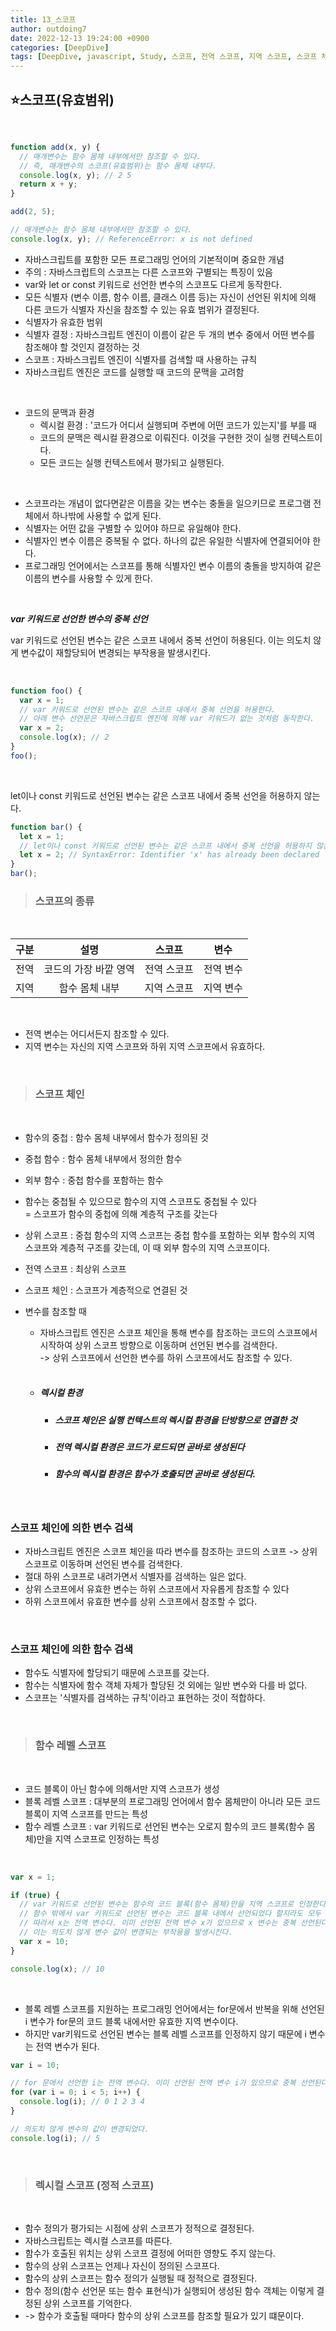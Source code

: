 ```yaml
---
title: 13_스코프
author: outdoing7
date: 2022-12-13 19:24:00 +0900
categories: [DeepDive]
tags: [DeepDive, javascript, Study, 스코프, 전역 스코프, 지역 스코프, 스코프 체인, 렉시컬 환경, , 함수 레벨 스코프, 렉시컬 스코프, ]
---
```


## **⭐스코프(유효범위)**

<br>

```javascript
function add(x, y) {
  // 매개변수는 함수 몸체 내부에서만 참조할 수 있다.
  // 즉, 매개변수의 스코프(유효범위)는 함수 몸체 내부다.
  console.log(x, y); // 2 5
  return x + y;
}

add(2, 5);

// 매개변수는 함수 몸체 내부에서만 참조할 수 있다.
console.log(x, y); // ReferenceError: x is not defined
```

- 자바스크립트를 포함한 모든 프로그래밍 언어의 기본적이며 중요한 개념
- 주의 : 자바스크립트의 스코프는 다른 스코프와 구별되는 특징이 있음
- var와 let or const 키워드로 선언한 변수의 스코프도 다르게 동작한다.
- 모든 식별자 (변수 이름, 함수 이름, 클래스 이름 등)는 자신이 선언된 위치에 의해 <br>다른 코드가 식별자 자신을 참조할 수 있는 유효 범위가 결정된다.
- 식별자가 유효한 범위
- 식별자 결정 : 자바스크립트 엔진이 이름이 같은 두 개의 변수 중에서 어떤 변수를 참조해야 할 것인지 결정하는 것
- 스코프 : 자바스크립트 엔진이 식별자를 검색할 때 사용하는 규칙
- 자바스크립트 엔진은 코드를 실행할 때 코드의 문맥을 고려함

<br>

- 코드의 문맥과 환경
  - 렉시컬 환경 : '코드가 어디서 실행되며 주변에 어떤 코드가 있는지'를 부를 때
  - 코드의 문맥은 렉시컬 환경으로 이뤄진다. 이것을 구현한 것이 실행 컨텍스트이다.
  - 모든 코드는 실행 컨텍스트에서 평가되고 실행된다.

<br>

- 스코프라는 개념이 없다면같은 이름을 갖는 변수는 충돌을 일으키므로 프로그램 전체에서 하나밖에 사용할 수 없게 된다.
- 식별자는 어떤 값을 구별할 수 있어야 하므로 유일해야 한다.
- 식별자인 변수 이름은 중복될 수 없다. 하나의 값은 유일한 식별자에 연결되어야 한다.
- 프로그래밍 언어에서는 스코프를 통해 식별자인 변수 이름의 충돌을 방지하여 같은 이름의 변수를 사용할 수 있게 한다.

<br>

**_var 키워드로 선언한 변수의 중복 선언_**

var 키워드로 선언된 변수는 같은 스코프 내에서 중복 선언이 허용된다. 이는 의도치 않게 변수값이 재할당되어 변경되는 부작용을 발생시킨다.

<br>

```javascript
function foo() {
  var x = 1;
  // var 키워드로 선언된 변수는 같은 스코프 내에서 중복 선언을 허용한다.
  // 아래 변수 선언문은 자바스크립트 엔진에 의해 var 키워드가 없는 것처럼 동작한다.
  var x = 2;
  console.log(x); // 2
}
foo();
```

<br>

let이나 const 키워드로 선언된 변수는 같은 스코프 내에서 중복 선언을 허용하지 않는다.

```javascript
function bar() {
  let x = 1;
  // let이나 const 키워드로 선언된 변수는 같은 스코프 내에서 중복 선언을 허용하지 않는다.
  let x = 2; // SyntaxError: Identifier 'x' has already been declared
}
bar();
```

> ### 스코프의 종류

 <br>

| 구분 |         설명          |   스코프    |   변수    |
| :--: | :-------------------: | :---------: | :-------: |
| 전역 | 코드의 가장 바깥 영역 | 전역 스코프 | 전역 변수 |
| 지역 |    함수 몸체 내부     | 지역 스코프 | 지역 변수 |

<br>

- 전역 변수는 어디서든지 참조할 수 있다.
- 지역 변수는 자신의 지역 스코프와 하위 지역 스코프에서 유효하다.

<br>

> ### 스코프 체인

<br>

- 함수의 중첩 : 함수 몸체 내부에서 함수가 정의된 것
- 중첩 함수 : 함수 몸체 내부에서 정의한 함수
- 외부 함수 : 중첩 함수를 포함하는 함수
  
- 함수는 중첩될 수 있으므로 함수의 지역 스코프도 중첩될 수 있다 <br> = 스코프가 함수의 중첩에 의해 계층적 구조를 갖는다
- 상위 스코프 : 중첩 함수의 지역 스코프는 중첩 함수를 포함하는 외부 함수의 지역 스코프와 계층적 구조를 갖는데, 이 때 외부 함수의 지역 스코프이다.
- 전역 스코프 : 최상위 스코프
- 스코프 체인 : 스코프가 계층적으로 연결된 것
- 변수를 참조할 때 
  - 자바스크립트 엔진은 스코프 체인을 통해 변수를 참조하는 코드의 스코프에서 시작하여 상위 스코프 방향으로 이동하며 선언된 변수를 검색한다. <br> -> 상위 스코프에서 선언한 변수를 하위 스코프에서도 참조할 수 있다.
  <br> 

  - ##### 렉시컬 환경 
    -  ##### 스코프 체인은 실행 컨텍스트의 렉시컬 환경을 단방향으로 연결한 것
    -  ##### 전역 렉시컬 환경은 코드가 로드되면 곧바로 생성된다
    -  ##### 함수의 렉시컬 환경은 함수가 호출되면 곧바로 생성된다.

<br>

### **스코프 체인에 의한 변수 검색**

- 자바스크립트 엔진은 스코프 체인을 따라 변수를 참조하는 코드의 스코프 -> 상위 스코프로 이동하며 선언된 변수를 검색한다.
- 절대 하위 스코프로 내려가면서 식별자를 검색하는 일은 없다.
- 상위 스코프에서 유효한 변수는 하위 스코프에서 자유롭게 참조할 수 있다
- 하위 스코프에서 유효한 변수를 상위 스코프에서 참조할 수 없다.

<br>

### **스코프 체인에 의한 함수 검색**

- 함수도 식별자에 할당되기 때문에 스코프를 갖는다.
- 함수는 식별자에 함수 객체 자체가 할당된 것 외에는 일반 변수와 다를 바 없다.
- 스코프는 '식별자를 검색하는 규칙'이라고 표현하는 것이 적합하다.

<br>

>### 함수 레벨 스코프

<br>

- 코드 블록이 아닌 함수에 의해서만 지역 스코프가 생성
- 블록 레벨 스코프 : 대부분의 프로그래밍 언어에서 함수 몸체만이 아니라 모든 코드 블록이 지역 스코프를 만드는 특성
- 함수 레벨 스코프 :  var 키워드로 선언된 변수는 오로지 함수의 코드 블록(함수 몸체)만을 지역 스코프로 인정하는 특성

<br>

```javascript
var x = 1;

if (true) {
  // var 키워드로 선언된 변수는 함수의 코드 블록(함수 몸체)만을 지역 스코프로 인정한다.
  // 함수 밖에서 var 키워드로 선언된 변수는 코드 블록 내에서 선언되었다 할지라도 모두 전역 변수다.
  // 따라서 x는 전역 변수다. 이미 선언된 전역 변수 x가 있으므로 x 변수는 중복 선언된다.
  // 이는 의도치 않게 변수 값이 변경되는 부작용을 발생시킨다.
  var x = 10;
}

console.log(x); // 10
```

<br>

- 블록 레벨 스코프를 지원하는 프로그래밍 언어에서는 for문에서 반복을 위해 선언된 i 변수가 for문의 코드 블록 내에서만 유효한 지역 변수이다.
- 하지만 var키워드로 선언된 변수는 블록 레벨 스코프를 인정하지 않기 때문에 i 변수는 전역 변수가 된다.

```javascript
var i = 10;

// for 문에서 선언한 i는 전역 변수다. 이미 선언된 전역 변수 i가 있으므로 중복 선언된다.
for (var i = 0; i < 5; i++) {
  console.log(i); // 0 1 2 3 4
}

// 의도치 않게 변수의 값이 변경되었다.
console.log(i); // 5
```

<br>

>### 렉시컬 스코프 (정적 스코프)

<br>

- 함수 정의가 평가되는 시점에 상위 스코프가 정적으로 결정된다.
- 자바스크립트는 렉시컬 스코프를 따른다.
- 함수가 호출된 위치는 상위 스코프 결정에 어떠한 영향도 주지 않는다.
- 함수의 상위 스코프는 언제나 자신이 정의된 스코프다.
- 함수의 상위 스코프는 함수 정의가 실행될 때 정적으로 결정된다.
- 함수 정의(함수 선언문 또는 함수 표현식)가 실행되어 생성된 함수 객체는 이렇게 결정된 상위 스코프를 기억한다.
- -> 함수가 호출될 때마다 함수의 상위 스코프를 참조할 필요가 있기 떄문이다.